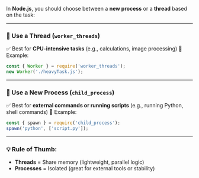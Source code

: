 In **Node.js**, you should choose between a **new process** or a **thread** based on the task:

---

### 🧵 Use a **Thread** (`worker_threads`)

✅ Best for **CPU-intensive tasks** (e.g., calculations, image processing)
🔧 Example:

```js
const { Worker } = require('worker_threads');
new Worker('./heavyTask.js');
```

---

### 🔄 Use a **New Process** (`child_process`)

✅ Best for **external commands or running scripts** (e.g., running Python, shell commands)
🔧 Example:

```js
const { spawn } = require('child_process');
spawn('python', ['script.py']);
```

---

### 💡 Rule of Thumb:

* **Threads** = Share memory (lightweight, parallel logic)
* **Processes** = Isolated (great for external tools or stability)

